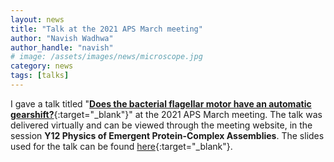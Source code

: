 ```yaml
---
layout: news
title: "Talk at the 2021 APS March meeting"
author: "Navish Wadhwa"
author_handle: "navish"
# image: /assets/images/news/microscope.jpg
category: news
tags: [talks]
---
```

I gave a talk titled "[**Does the bacterial flagellar motor have an automatic gearshift?**](https://navishwadhwa.com/slides/1-aps-march){:target="_blank"}" at the 2021 APS March meeting. The talk was delivered virtually and can be viewed through the meeting website, in the session **Y12 Physics of Emergent Protein-Complex Assemblies**. The slides used for the talk can be found [here](https://navishwadhwa.com/slides/1-aps-march){:target="_blank"}.